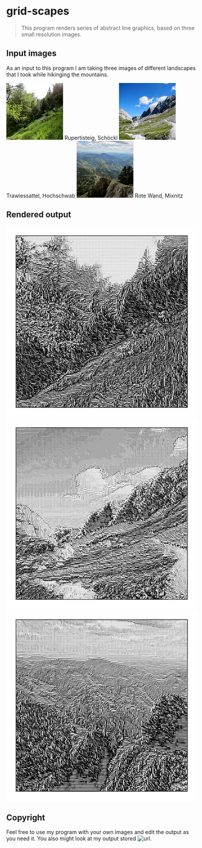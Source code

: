 # grid-scapes
>This program renders series of abstract line graphics, based on three small resolution images. 

## Input images
As an input to this program I am taking three images of different landscapes that I took while hikinging the mountains. 

![schoeckl](gridScapes/in/schoeckl.jpg)
Rupertisteig, Schöckl 
![hochschwab](gridScapes/in/hochschwab.jpg)
Trawiessattel, Hochschwab 
![schoeckl](gridScapes/in/rotewand.jpg)
Rote Wand, Mixnitz 

## Rendered output
![schoeckl](gridScapes/out/schoeckl/schoeckl.jpg)
![hochschwab](gridScapes/out/hochschwab/hochschwab.jpg)
![schoeckl](gridScapes/out/rotewand/rotewand.jpg)

## Copyright
Feel free to use my program with your own images and edit the output as you need it. You also might look at my output stored ![url](https://github.com/matthias-jaeger-net/grid-scapes/tree/master/gridScapes/out). 
